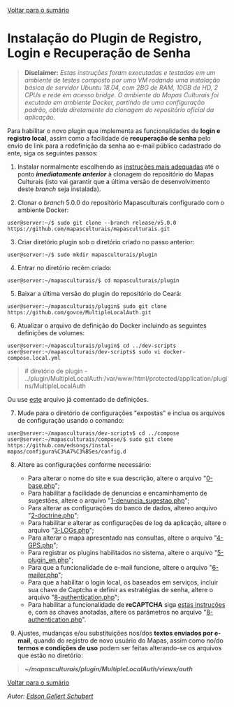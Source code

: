 [Voltar para o sumário](https://github.com/edsongs/instal-mapas)
  
# Instalação do Plugin de Registro, Login e Recuperação de Senha
>   **Disclaimer:**
>   _Estas instruções foram executadas e testadas em um ambiente de testes composto por uma VM rodando uma instalação básica de servidor Ubuntu 18.04, com 2BG de RAM, 10GB de HD, 2 CPUs e rede em acesso bridge. O ambiente do Mapas Culturais foi excutado em ambiente Docker, partindo de uma configuração padrão, obtida diretamente da clonagem do repositório oficial da aplicação._

Para habilitar o novo plugin que implementa as funcionalidades de **login e registro local**, assim como a facilidade de **recuperação de senha** pelo envio de link para a redefinição da senha ao e-mail público cadastrado do ente, siga os seguintes passos:
1. Instalar normalmente escolhendo as [instruções mais adequadas](https://github.com/edsongs/instal-mapas/Instala%C3%A7%C3%A3o.md) até o ponto **_imediatamente anterior_** à clonagem do repositório do Mapas Culturais (isto vai garantir que a última versão de desenvolvimento deste _branch_ seja instalada).

2. Clonar o _branch_ 5.0.0 do repositório Mapasculturais configurado com o ambiente Docker:
```
user@server:~/$ sudo git clone --branch release/v5.0.0 https://github.com/mapasculturais/mapasculturais.git
```
3. Criar diretório plugin sob o diretório criado no passo anterior:
```
user@server:~/$ sudo mkdir mapasculturais/plugin
```
4. Entrar no diretório recém criado:
```
user@server:~/mapasculturais/$ cd mapasculturais/plugin
```
5. Baixar a última versão do plugin do repositório do Ceará:
```
user@server:~/mapasculturais/plugin$ sudo git clone https://github.com/govce/MultipleLocalAuth.git
```
6. Atualizar o arquivo de definição do Docker incluindo as seguintes definições de volumes:
```
user@server:~/mapasculturais/plugin$ cd ../dev-scripts
user@server:~/mapasculturais/dev-scripts$ sudo vi docker-compose.local.yml
```
>   \# diretório de plugin
>     - ../plugin/MultipleLocalAuth:/var/www/html/protected/application/plugins/MultipleLocalAuth

Ou use [este](https://github.com/edsongs/instal-mapas/configura%C3%A7%C3%B5es/docker-compose.local.yml) arquivo já comentado de definições.

7. Mude para o diretório de configurações "expostas" e inclua os arquivos de configuração usando o comando:
```
user@server:~/mapasculturais/dev-scripts$ cd ../compose
user@server:~/mapasculturais/compose/$ sudo git clone https://github.com/edsongs/instal-mapas/configura%C3%A7%C3%B5es/config.d
```
8. Altere as configurações conforme necessário:
   - Para alterar o nome do site e sua descrição, altere o arquivo "[0-base.php](https://github.com/edsongs/instal-mapas/blob/master/configura%C3%A7%C3%B5es/config.d/0-base.php)";
   - Para habilitar a facilidade de denuncias e encaminhamento de sugestões, altere o arquivo "[1-denuncia_sugestao.php](https://github.com/edsongs/instal-mapas/blob/master/configura%C3%A7%C3%B5es/config.d/1-denuncia_sugestao.php)";
   - Para alterar as configurações do banco de dados, altereo arquivo "[2-doctrine.php](https://github.com/edsongs/instal-mapas/blob/master/configura%C3%A7%C3%B5es/config.d/2-doctrine.php)";
   - Para habilitar e alterar as configurações de log da aplicação, altere o arquivo "[3-LOGs.php](https://github.com/edsongs/instal-mapas/blob/master/configura%C3%A7%C3%B5es/config.d/3-LOGs.php)";
   - Para alterar o mapa apresentado nas consultas, altere o arquivo "[4-GPS.php](https://github.com/edsongs/instal-mapas/blob/master/configura%C3%A7%C3%B5es/config.d/4-GPS.php)";
   - Para registrar os plugins habilitados no sistema, altere o arquivo "[5-plugin_en.php](https://github.com/edsongs/instal-mapas/blob/master/configura%C3%A7%C3%B5es/config.d/5-plugin_en.php)";
   - Para que a funcionalidade de e-mail funcione, altere o arquivo "[6-mailer.php](https://github.com/edsongs/instal-mapas/blob/master/configura%C3%A7%C3%B5es/config.d/6-mailer.php)";
   - Para que a habilitar o login local, os baseados em serviços, incluir sua chave de Captcha e definir as estratégias de senha, altere o arquivo "[8-authentication.php](https://github.com/edsongs/instal-mapas/blob/master/configura%C3%A7%C3%B5es/config.d/8-authentication.php)";
   - Para habilitar a funcionalidade de **reCAPTCHA** siga [estas instruções](https://docs.wpusermanager.com/article/147-generate-recaptcha-api-keys) e, com as chaves anotadas, altere os parâmetros no arquivo "[8-authentication.php](https://github.com/edsongs/instal-mapas/blob/master/configura%C3%A7%C3%B5es/config.d/8-authentication.php)".
   
9. Ajustes, mudanças e/ou substituições nos/dos **textos enviados por e-mail**, quando do registro de novo usuário do Mapas, assim como no/do **termos e condições de uso** podem ser feitas alterando-se os arquivos que estão no diretório:
> **_~/mapasculturais/plugin/MultipleLocalAuth/views/auth_**

[Voltar para o sumário](https://github.com/edsongs/instal-mapas)
  
_Autor: [Edson Gellert Schubert](https://github.com/edsongs/)_
